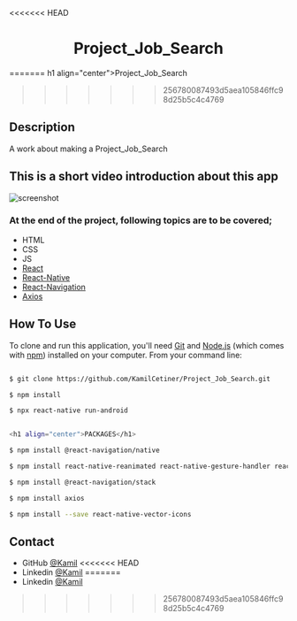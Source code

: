 <<<<<<< HEAD
<h1 align="center">Project_Job_Search</h1>
=======
h1 align="center">Project_Job_Search</h1>


>>>>>>> 256780087493d5aea105846ffc98d25b5c4c4769

## Description

A work about making a Project_Job_Search

## This is a short video introduction about this app

![screenshot](overview/Job.gif)


### At the end of the project, following topics are to be covered;

- HTML
- CSS
- JS
- [React](https://reactjs.org/)
- [React-Native](https://reactnative.dev/)
- [React-Navigation](https://reactnavigation.org/)
- [Axios](https://github.com/axios/axios)


## How To Use

To clone and run this application, you'll need [Git](https://git-scm.com) and [Node.js](https://nodejs.org/en/download/) (which comes with [npm](http://npmjs.com)) installed on your computer. From your command line:

```bash

$ git clone https://github.com/KamilCetiner/Project_Job_Search.git

$ npm install

$ npx react-native run-android


<h1 align="center">PACKAGES</h1>

$ npm install @react-navigation/native

$ npm install react-native-reanimated react-native-gesture-handler react-native-screens react-native-safe-area-context @react-native-community/masked-view

$ npm install @react-navigation/stack

$ npm install axios

$ npm install --save react-native-vector-icons
```

## Contact

- GitHub [@Kamil](https://github.com/KamilCetiner)
<<<<<<< HEAD
- Linkedin [@Kamil](https://www.linkedin.com/in/kamil-%C3%A7etiner-b09a601ab/)
=======
- Linkedin [@Kamil](https://www.linkedin.com/in/kamil-%C3%A7etiner-b09a601ab/)

>>>>>>> 256780087493d5aea105846ffc98d25b5c4c4769
